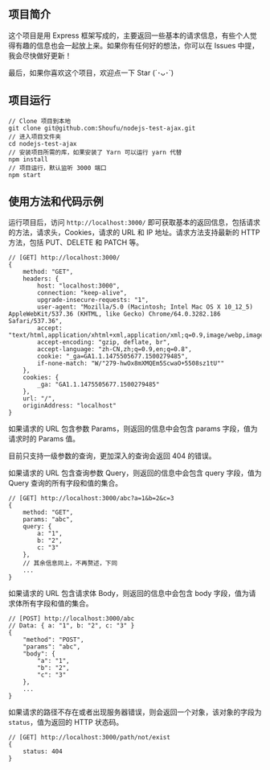 ## 项目简介
这个项目是用 Express 框架写成的，主要返回一些基本的请求信息，有些个人觉得有趣的信息也会一起放上来。如果你有任何好的想法，你可以在 Issues 中提，我会尽快做好更新！

最后，如果你喜欢这个项目，欢迎点一下 Star (´･ᴗ･`)

## 项目运行
```
// Clone 项目到本地
git clone git@github.com:Shoufu/nodejs-test-ajax.git
// 进入项目文件夹
cd nodejs-test-ajax
// 安装项目所需的库，如果安装了 Yarn 可以运行 yarn 代替
npm install
// 项目运行，默认监听 3000 端口
npm start
```

## 使用方法和代码示例
运行项目后，访问 `http://localhost:3000/` 即可获取基本的返回信息，包括请求的方法，请求头，Cookies，请求的 URL 和 IP 地址。请求方法支持最新的 HTTP 方法，包括 PUT、DELETE 和 PATCH 等。
```
// [GET] http://localhost:3000/
{
    method: "GET",
    headers: {
        host: "localhost:3000",
        connection: "keep-alive",
        upgrade-insecure-requests: "1",
        user-agent: "Mozilla/5.0 (Macintosh; Intel Mac OS X 10_12_5) AppleWebKit/537.36 (KHTML, like Gecko) Chrome/64.0.3282.186 Safari/537.36",
        accept: "text/html,application/xhtml+xml,application/xml;q=0.9,image/webp,image/apng,*/*;q=0.8",
        accept-encoding: "gzip, deflate, br",
        accept-language: "zh-CN,zh;q=0.9,en;q=0.8",
        cookie: "_ga=GA1.1.1475505677.1500279485",
        if-none-match: "W/"279-hwOx8mXMQEm5ScwaO+5508sz1tU""
    },
    cookies: {
        _ga: "GA1.1.1475505677.1500279485"
    },
    url: "/",
    originAddress: "localhost"
}
```

如果请求的 URL 包含参数 Params，则返回的信息中会包含 params 字段，值为请求时的 Params 值。

目前只支持一级参数的查询，更加深入的查询会返回 404 的错误。

如果请求的 URL 包含查询参数 Query，则返回的信息中会包含 query 字段，值为 Query 查询的所有字段和值的集合。
```
// [GET] http://localhost:3000/abc?a=1&b=2&c=3
{
    method: "GET",
    params: "abc",
    query: {
        a: "1",
        b: "2",
        c: "3"
    },
    // 其余信息同上，不再赘述，下同
    ...
}
```

如果请求的 URL 包含请求体 Body，则返回的信息中会包含 body 字段，值为请求体所有字段和值的集合。
```
// [POST] http://localhost:3000/abc
// Data: { a: "1", b: "2", c: "3" }
{
    "method": "POST",
    "params": "abc",
    "body": {
        "a": "1",
        "b": "2",
        "c": "3"
    },
    ...
}
```

如果请求的路径不存在或者出现服务器错误，则会返回一个对象，该对象的字段为 `status`，值为返回的 HTTP 状态码。
```
// [GET] http://localhost:3000/path/not/exist
{
    status: 404
}
```


